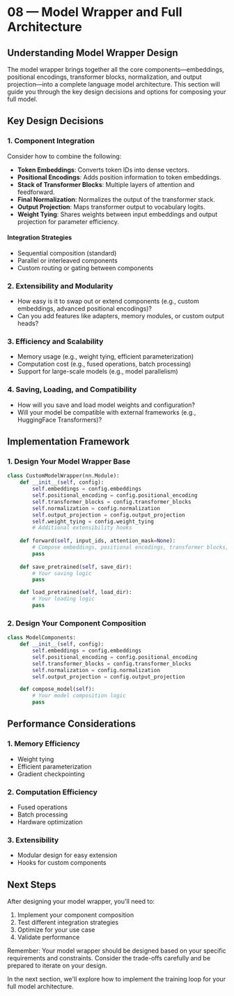 # 08 — Model Wrapper and Full Architecture

## Understanding Model Wrapper Design

The model wrapper brings together all the core components—embeddings, positional encodings, transformer blocks, normalization, and output projection—into a complete language model architecture. This section will guide you through the key design decisions and options for composing your full model.

## Key Design Decisions

### 1. Component Integration
Consider how to combine the following:
* **Token Embeddings**: Converts token IDs into dense vectors.
* **Positional Encodings**: Adds position information to token embeddings.
* **Stack of Transformer Blocks**: Multiple layers of attention and feedforward.
* **Final Normalization**: Normalizes the output of the transformer stack.
* **Output Projection**: Maps transformer output to vocabulary logits.
* **Weight Tying**: Shares weights between input embeddings and output projection for parameter efficiency.

#### Integration Strategies
* Sequential composition (standard)
* Parallel or interleaved components
* Custom routing or gating between components

### 2. Extensibility and Modularity
* How easy is it to swap out or extend components (e.g., custom embeddings, advanced positional encodings)?
* Can you add features like adapters, memory modules, or custom output heads?

### 3. Efficiency and Scalability
* Memory usage (e.g., weight tying, efficient parameterization)
* Computation cost (e.g., fused operations, batch processing)
* Support for large-scale models (e.g., model parallelism)

### 4. Saving, Loading, and Compatibility
* How will you save and load model weights and configuration?
* Will your model be compatible with external frameworks (e.g., HuggingFace Transformers)?

## Implementation Framework

### 1. Design Your Model Wrapper Base
```python
class CustomModelWrapper(nn.Module):
    def __init__(self, config):
        self.embeddings = config.embeddings
        self.positional_encoding = config.positional_encoding
        self.transformer_blocks = config.transformer_blocks
        self.normalization = config.normalization
        self.output_projection = config.output_projection
        self.weight_tying = config.weight_tying
        # Additional extensibility hooks
        
    def forward(self, input_ids, attention_mask=None):
        # Compose embeddings, positional encodings, transformer blocks, etc.
        pass
    
    def save_pretrained(self, save_dir):
        # Your saving logic
        pass

    def load_pretrained(self, load_dir):
        # Your loading logic
        pass
```

### 2. Design Your Component Composition
```python
class ModelComponents:
    def __init__(self, config):
        self.embeddings = config.embeddings
        self.positional_encoding = config.positional_encoding
        self.transformer_blocks = config.transformer_blocks
        self.normalization = config.normalization
        self.output_projection = config.output_projection

    def compose_model(self):
        # Your model composition logic
        pass
```

## Performance Considerations

### 1. Memory Efficiency
* Weight tying
* Efficient parameterization
* Gradient checkpointing

### 2. Computation Efficiency
* Fused operations
* Batch processing
* Hardware optimization

### 3. Extensibility
* Modular design for easy extension
* Hooks for custom components

## Next Steps

After designing your model wrapper, you'll need to:
1. Implement your component composition
2. Test different integration strategies
3. Optimize for your use case
4. Validate performance

Remember: Your model wrapper should be designed based on your specific requirements and constraints. Consider the trade-offs carefully and be prepared to iterate on your design.

In the next section, we'll explore how to implement the training loop for your full model architecture.
